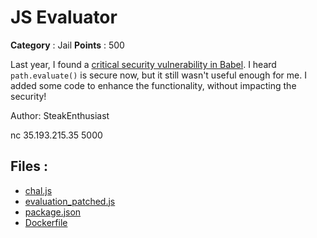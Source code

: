 # JS Evaluator

**Category** : Jail
**Points** : 500

Last year, I found a [critical security vulnerability in Babel](https://github.com/babel/babel/security/advisories/GHSA-67hx-6x53-jw92). I heard `path.evaluate()` is secure now, but it still wasn't useful enough for me. I added some code to enhance the functionality, without impacting the security!

Author: SteakEnthusiast

nc 35.193.215.35 5000

## Files : 
 - [chal.js](./chal.js)
 - [evaluation_patched.js](./evaluation_patched.js)
 - [package.json](./package.json)
 - [Dockerfile](./Dockerfile)


